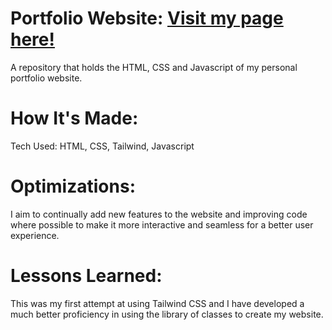 # Portfolio Website: <a href="https://shimmering-sundae-bbef9f.netlify.app/">Visit my page here!</a>



A repository that holds the HTML, CSS and Javascript of my personal portfolio website. 

# How It's Made:
Tech Used: HTML, CSS, Tailwind, Javascript

# Optimizations:
I aim to continually add new features to the website and improving code where possible to make it more interactive and seamless for a better user experience.

# Lessons Learned:
This was my first attempt at using Tailwind CSS and I have developed a much better proficiency in using the library of classes to create my website. 

